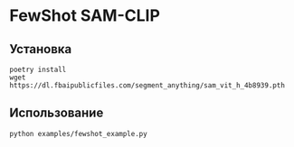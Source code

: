 # FewShot SAM-CLIP

## Установка

```
poetry install
wget https://dl.fbaipublicfiles.com/segment_anything/sam_vit_h_4b8939.pth
```

## Использование

```
python examples/fewshot_example.py
```
